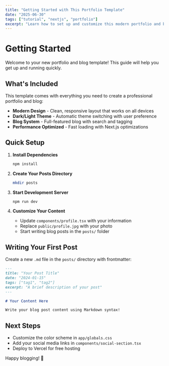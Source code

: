 ```yaml
---
title: "Getting Started with This Portfolio Template"
date: "2025-06-30"
tags: ["tutorial", "nextjs", "portfolio"]
excerpt: "Learn how to set up and customize this modern portfolio and blog template built with Next.js."
---
```


# Getting Started

Welcome to your new portfolio and blog template! This guide will help you get up and running quickly.

## What's Included

This template comes with everything you need to create a professional portfolio and blog:

- **Modern Design** - Clean, responsive layout that works on all devices
- **Dark/Light Theme** - Automatic theme switching with user preference
- **Blog System** - Full-featured blog with search and tagging
- **Performance Optimized** - Fast loading with Next.js optimizations

## Quick Setup

1. **Install Dependencies**

   ```bash
   npm install
   ```

2. **Create Your Posts Directory**

   ```bash
   mkdir posts
   ```

3. **Start Development Server**

   ```bash
   npm run dev
   ```

4. **Customize Your Content**
   - Update `components/profile.tsx` with your information
   - Replace `public/profile.jpg` with your photo
   - Start writing blog posts in the `posts/` folder

## Writing Your First Post

Create a new `.md` file in the `posts/` directory with frontmatter:

```markdown
---
title: "Your Post Title"
date: "2024-01-15"
tags: ["tag1", "tag2"]
excerpt: "A brief description of your post"
---

# Your Content Here

Write your blog post content using Markdown syntax!
```

## Next Steps

- Customize the color scheme in `app/globals.css`
- Add your social media links in `components/social-section.tsx`
- Deploy to Vercel for free hosting

Happy blogging! 🚀
